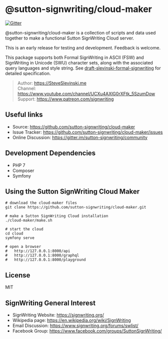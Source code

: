 # @sutton-signwriting/cloud-maker

[![Gitter](https://badges.gitter.im/Join%20Chat.svg)](https://gitter.im/sutton-signwriting/community?utm_source=badge&utm_medium=badge&utm_campaign=pr-badge&utm_content=badge)

@sutton-signwriting/cloud-maker is a collection of scripts and data used together to make a functional Sutton SignWriting Cloud server.

This is an early release for testing and development.
Feedback is welcome.

This package supports both Formal SignWriting in ASCII (FSW) and SignWriting in Unicode (SWU) character sets, along with the associated query languages and style string.  See [draft-slevinski-formal-signwriting](https://tools.ietf.org/id/draft-slevinski-formal-signwriting-07.html) for detailed specification.

> Author: https://SteveSlevinski.me  
> Channel: https://www.youtube.com/channel/UCXu4AXlG0rXFtk_5SzumDow  
> Support: https://www.patreon.com/signwriting  

## Useful links

- Source: https://github.com/sutton-signwriting/cloud-maker
- Issue Tracker: https://github.com/sutton-signwriting/cloud-maker/issues
- Online Discussion: https://gitter.im/sutton-signwriting/community

## Development Dependencies

- PHP 7
- Composer
- Symfony

## Using the Sutton SignWriting Cloud Maker 
    # download the cloud-maker files
    git clone https://github.com/sutton-signwriting/cloud-maker.git

    # make a Sutton SignWriting Cloud installation
    ./cloud-maker/make.sh

    # start the cloud
    cd cloud
    symfony serve
    
    # open a browser
    #   http://127.0.0.1:8000/api
    #   http://127.0.0.1:8000/graphql
    #   http://127.0.0.1:8000/playground 

## License
MIT

## SignWriting General Interest
- SignWriting Website: https://signwriting.org/
- Wikipedia page: https://en.wikipedia.org/wiki/SignWriting
- Email Discussion: https://www.signwriting.org/forums/swlist/
- Facebook Group: https://www.facebook.com/groups/SuttonSignWriting/
